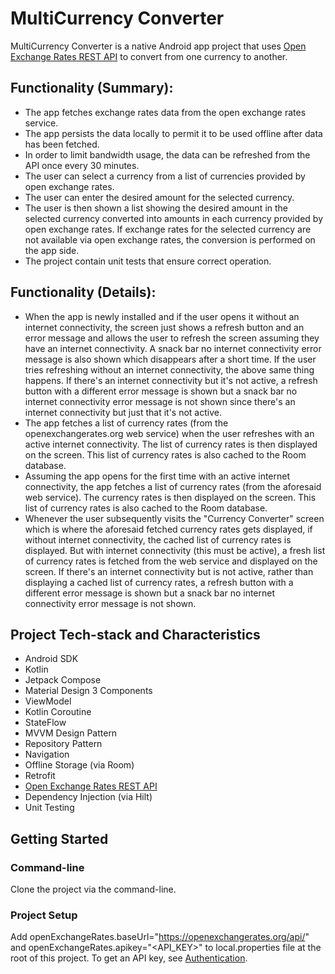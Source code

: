 # MultiCurrency Converter

MultiCurrency Converter is a native Android app project that uses [Open Exchange Rates REST API](https://openexchangerates.org/api) to convert from one currency to another.

## Functionality (Summary):

* The app fetches exchange rates data from the open exchange rates service. 
* The app persists the data locally to permit it to be used offline after data has been fetched. 
* In order to limit bandwidth usage, the data can be refreshed from the API once every 30 minutes. 
* The user can select a currency from a list of currencies provided by open exchange rates. 
* The user can enter the desired amount for the selected currency. 
* The user is then shown a list showing the desired amount in the selected currency converted into amounts in each 
currency provided by open exchange rates. If exchange rates for the selected currency are not available via open exchange 
rates, the conversion is performed on the app side. 
* The project contain unit tests that ensure correct operation.

## Functionality (Details):

* When the app is newly installed and if the user opens it without an internet connectivity, the screen just shows a 
refresh button and an error message and allows the user to refresh the screen assuming they have an internet connectivity. 
A snack bar no internet connectivity error message is also shown which disappears after a short time. If the user tries 
refreshing without an internet connectivity, the above same thing happens. If there's an internet connectivity but it's 
not active, a refresh button with a different error message is shown but a snack bar no internet connectivity error 
message is not shown since there's an internet connectivity but just that it's not active. 
* The app fetches a list of currency rates (from the openexchangerates.org web service) when the user refreshes with an 
active internet connectivity. The list of currency rates is then displayed on the screen. This list of currency rates 
is also cached to the Room database. 
* Assuming the app opens for the first time with an active internet connectivity, the app fetches a list of currency 
rates (from the aforesaid web service). The currency rates is then displayed on the screen. This list of currency rates 
is also cached to the Room database. 
* Whenever the user subsequently visits the "Currency Converter" screen which is where the aforesaid fetched currency 
rates gets displayed, if without internet connectivity, the cached list of currency rates is displayed. But with internet 
connectivity (this must be active), a fresh list of currency rates is fetched from the web service and displayed on the 
screen. If there's an internet connectivity but is not active, rather than displaying a cached list of currency rates, a 
refresh button with a different error message is shown but a snack bar no internet connectivity error message is not shown.

## Project Tech-stack and Characteristics

* Android SDK
* Kotlin
* Jetpack Compose
* Material Design 3 Components
* ViewModel
* Kotlin Coroutine
* StateFlow
* MVVM Design Pattern
* Repository Pattern
* Navigation
* Offline Storage (via Room)
* Retrofit
* [Open Exchange Rates REST API](https://openexchangerates.org/api)
* Dependency Injection (via Hilt)
* Unit Testing

## Getting Started

### Command-line
Clone the project via the command-line.

### Project Setup
Add openExchangeRates.baseUrl="https://openexchangerates.org/api/" and openExchangeRates.apikey="<API_KEY>" 
to local.properties file at the root of this project. To get an API key, see [Authentication](https://docs.openexchangerates.org/reference/authentication). 

